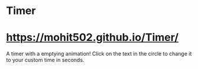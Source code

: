 # Timer
# https://mohit502.github.io/Timer/
A timer with a emptying animation!
Click on the text in the circle to change it to your custom time in seconds.

